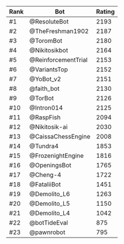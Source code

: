 Rank|Bot|Rating
---|---|---
#1|@ResoluteBot|2193
#2|@TheFreshman1902|2187
#3|@ToromBot|2180
#4|@Nikitosikbot|2164
#5|@ReinforcementTrial|2153
#6|@VariantsTop|2152
#7|@YoBot_v2|2151
#8|@faith_bot|2130
#9|@TorBot|2126
#10|@Intron014|2125
#11|@RaspFish|2094
#12|@Nikitosik-ai|2030
#13|@CaissaChessEngine|2008
#14|@Tundra4|1853
#15|@FrozenightEngine|1816
#16|@OpeningsBot|1765
#17|@Cheng-4|1722
#18|@FataliiBot|1451
#19|@Demolito_L6|1263
#20|@Demolito_L5|1150
#21|@Demolito_L4|1042
#22|@botTideEval|875
#23|@pawnrobot|795
